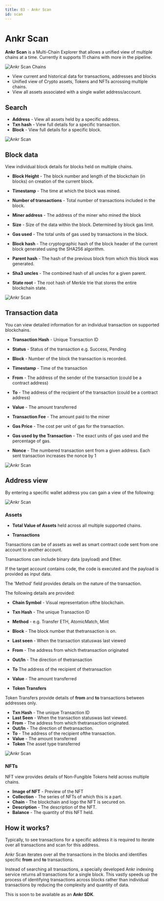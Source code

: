 ```yaml
---
title: 03 - Ankr Scan
id: scan
---
```


# Ankr Scan

**Ankr Scan** is a Multi-Chain Explorer that allows a unified view of multiple chains at a time. Currently it supports 11 chains with more in the pipeline. 

![Ankr Scan Chains](@site/static/img/ankr-scan-chains.png)

* View current and historical data for transactions, addresses and blocks 
* Unified view of Crypto assets, Tokens and NFTs acrossing multiple chains.
* View all assets associated with a single wallet address/account.  

## Search 

- **Address** - View all assets held by a specific address.
- **Txn hash** - View full details for a specific transaction.
- **Block** - View full details for a specific block.

![Ankr Scan](@site/static/img/ankr-scan.png)

## Block data

View individual block details for blocks held on multiple chains.

- **Block Height** - The block number and length of the blockchain (in blocks) on creation of the current block.

- **Timestamp** -  The time at which the block was mined.

- **Number of transactions** - Total number of transactions included in the block.

- **Miner address** - The address of the miner who mined the block

- **Size** - Size of the data within the block. Determined by block gas limit.

- **Gas used** - The total units of gas used by transactions in the block.

- **Block hash** - The cryptographic hash of the block header of the current block generated using the SHA256 algorithm.

- **Parent hash** - The hash of the previous block from which this block was generated.

- **Sha3 uncles** - The combined hash of all uncles for a given parent.

- **State root** - The root hash of Merkle trie that stores the entire blockchain state.

![Ankr Scan](@site/static/img/blockview-scan.png)

## Transaction data

You can view detailed information for an individual transaction on supported blockchains.

- **Transaction Hash** - Unique Transaction ID

- **Status** - Status of the transaction e.g. Success, Pending

- **Block** - Number of the block the transaction is recorded.

- **Timestamp** - Time of the transaction

- **From** - The address of the sender of the transaction (could be a contract address)

- **To** - The address of the recipient  of the transaction (could be a contract address)

- **Value** - The amount transferred

- **Transaction Fee** - The amount paid to the miner

- **Gas Price** - The cost per unit of gas for the transaction. 

- **Gas used by the Transaction** - The exact units of gas used and the percentage of gas.

- **Nonce** - The numbered transaction sent from a given address. Each sent transaction increases the nonce by 1

![Ankr Scan](@site/static/img/tx-data-scan.png)

## Address view

By entering a specific wallet address you can gain a view of the following:

![Ankr Scan](@site/static/img/tx-data-scan.png)

### Assets

- **Total Value of Assets** held across all multiple supported chains.

- **Transactions**

Transactions can be of assets as well as smart contract code sent from one account to another account. 

Transactions can include binary data (payload) and Ether.

If the target account contains code, the code is executed and the payload is provided as input data. 

The 'Method' field provides details on the nature of the transaction. 

The following details are provided:
- **Chain Symbol** - Visual representation ofthe blockchain. 
- **Txn Hash** - The unique Transaction ID
- **Method** - e.g. Transfer ETH, AtomicMatch, Mint
- **Block** - The block number that thetransaction is on. 
- **Last seen** - When the transaction statuswas last viewed
- **From** - The address from which thetransaction originated
- **Out/In** - The direction of thetransaction
- **To** The address of the recipient of thetransaction
- **Value** - The amount transferred

- **Token Transfers**

Token Transfers provide details of **from** and **to** transactions between addresses only.

- **Txn Hash** - The unique Transaction ID
- **Last Seen** - When the transaction statuswas last viewed.
- **From** - The address from which thetransaction originated.
- **Out/In** - The direction of thetransaction.
- **To** - The address of the recipient ofthe transaction.
- **Value** - The amount transferred
- **Token** The asset type transferred

![Ankr Scan](@site/static/img/assets-view-scan.png)

### NFTs

NFT view provides details of Non-Fungible Tokens held across multiple chains.

- **Image of NFT** - Preview of the NFT
- **Collection** - The series of NFTs of which this is a part.
- **Chain** - The blockchain and logo the NFT is secured on.
- **Description** - The description of the NFT.
- **Balance** - The quantity of this NFT held. 


## How it works?

Typically, to see transactions for a specific address it is required to iterate over all transactions and scan for this address. 

Ankr Scan iterates over all the transactions in the blocks and identifies specific **from** and **to** transactions. 

Instead of searching all transactions, a specially developed Ankr indexing service returns all transactions for a single block. This vastly speeds up the process of identifying transactions across blocks rather than individual transactions by reducing the complexity and quantity of data. 

This is soon to be available as an **Ankr SDK**. 






